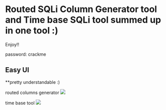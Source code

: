 # Routed SQLi Column Generator tool and Time base SQLi tool summed up in one tool :)

Enjoy!!

password: crackme

##  Easy UI
**pretty understandable :)

routed columns generator
<img src="https://dan1337.altervista.org/images/2.JPG">

time base tool
<img src="https://dan1337.altervista.org/images/3.JPG">


